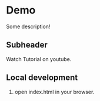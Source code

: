 # Demo

Some description!

## Subheader

Watch Tutorial on youtube.

## Local development

1. open index.html in your browser.